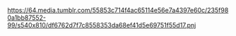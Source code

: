 <https://64.media.tumblr.com/55853c714f4ac65114e56e7a4397e60c/235f980a1bb87552-99/s540x810/df6762d7f7c8558353da68ef41d5e69751f55d17.pnj>

<!--
**Kadarnis/kadarnis** is a ✨ _special_ ✨ repository because its `README.md` (this file) appears on your GitHub profile.

Here are some ideas to get you started:

- 🔭 I’m currently working on ...
- 🌱 I’m currently learning ...
- 👯 I’m looking to collaborate on ...
- 🤔 I’m looking for help with ...
- 💬 Ask me about ...
- 📫 How to reach me: ...
- 😄 Pronouns: ...
- ⚡ Fun fact: ...
-->
